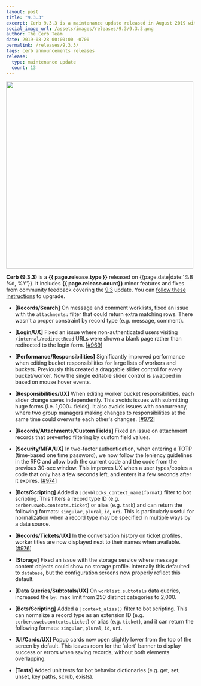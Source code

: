 ```yaml
---
layout: post
title: "9.3.3"
excerpt: Cerb 9.3.3 is a maintenance update released in August 2019 with 13 minor features and fixes from community feedback.
social_image_url: /assets/images/releases/9.3/9.3.3.png
author: The Cerb Team
date: 2019-08-28 00:00:00 -0700
permalink: /releases/9.3.3/
tags: cerb announcements releases
release:
  type: maintenance update
  count: 13
---
```


<div class="cerb-screenshot">
<img src="{{page.social_image_url}}" class="screenshot" width="500">
</div>

**Cerb (9.3.3)** is a **{{ page.release.type }}** released on {{page.date|date:'%B %d, %Y'}}. It includes **{{ page.release.count}}** minor features and fixes from community feedback covering the [9.3](/releases/9.3/) update.  You can [follow these instructions](/docs/upgrading/) to upgrade.

* **[Records/Search]** On message and comment worklists, fixed an issue with the `attachments:` filter that could return extra matching rows. There wasn't a proper constraint by record type (e.g. message, comment).

* **[Login/UX]** Fixed an issue where non-authenticated users visiting `/internal/redirectRead` URLs were shown a blank page rather than redirected to the login form. [[#969](https://github.com/jstanden/cerb/issues/969)]

* **[Performance/Responsibilities]** Significantly improved performance when editing bucket responsibilities for large lists of workers and buckets. Previously this created a draggable slider control for every bucket/worker. Now the single editable slider control is swapped in based on mouse hover events.

* **[Responsibilities/UX]** When editing worker bucket responsibilities, each slider change saves independently. This avoids issues with submitting huge forms (i.e. 1,000+ fields). It also avoids issues with concurrency, where two group managers making changes to responsibilities at the same time could overwrite each other's changes. [[#972](https://github.com/jstanden/cerb/issues/972)]

* **[Records/Attachments/Custom Fields]** Fixed an issue on attachment records that prevented filtering by custom field values.

* **[Security/MFA/UX]** In two-factor authentication, when entering a TOTP (time-based one time password), we now follow the leniency guidelines in the RFC and allow both the current code and the code from the previous 30-sec window. This improves UX when a user types/copies a code that only has a few seconds left, and enters it a few seconds after it expires. [[#974](https://github.com/jstanden/cerb/issues/974)]

* **[Bots/Scripting]** Added a `|devblocks_context_name(format)` filter to bot scripting. This filters a record type ID (e.g. `cerberusweb.contexts.ticket`) or alias (e.g. `task`) and can return the following formats: `singular`, `plural`, `id`, `uri`. This is particularly useful for normalization when a record type may be specified in multiple ways by a data source.

* **[Records/Tickets/UX]** In the conversation history on ticket profiles, worker titles are now displayed next to their names when available. [[#976](https://github.com/jstanden/cerb/issues/976)]

* **[Storage]** Fixed an issue with the storage service where message content objects could show no storage profile. Internally this defaulted to `database`, but the configuration screens now properly reflect this default.

* **[Data Queries/Subtotals/UX]** On `worklist.subtotals` data queries, increased the `by:` max limit from 250 distinct categories to 2,000.

* **[Bots/Scripting]** Added a `|context_alias()` filter to bot scripting. This can normalize a record type as an extension ID (e.g. `cerberusweb.contexts.ticket`) or alias (e.g. `ticket`), and it can return the following formats: `singular`, `plural`, `id`, `uri`.

* **[UI/Cards/UX]** Popup cards now open slightly lower from the top of the screen by default. This leaves room for the 'alert' banner to display success or errors when saving records, without both elements overlapping.

* **[Tests]** Added unit tests for bot behavior dictionaries (e.g. get, set, unset, key paths, scrub, exists).
